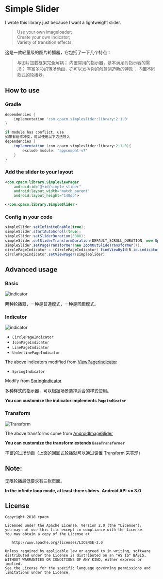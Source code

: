 # Simple Slider

I wrote this library just because I want a lightweight slider.
>Use your own imageloader;  
>Create your own indicator;  
>Variety of transition effects.

这是一款轻量级的图片轮播器，它包括了一下几个特点：

>与图片加载框架完全解耦；
>内置常用的指示器，基本满足对指示器的需求；
>丰富多彩的转场动画，亦可以发挥你的创意创造新的特效；
>内置不同款式的轮播器。

 
## How to use

### Gradle

```groovy
dependencies {
    implementation 'com.cpacm.simpleslider:library:2.1.0'
}

if module has conflict, use
如果有组件冲突，可以使用以下方法导入
dependencies {
    implementation (com.cpacm.simpleslider:library:2.1.0){
        exclude module: 'appcompat-v7'
    }
}

```

### Add the slider to your layout
```xml
<com.cpacm.library.SimpleViewPager
    android:id="@+id/simple_slider"
    android:layout_width="match_parent"
    android:layout_height="140dp">

</com.cpacm.library.SimpleSlider>
```

### Config in your code

```java
simpleSlider.setInfiniteEnable(true);
simpleSlider.startAutoScroll(true);
simpleSlider.setSliderDuration(3000);
simpleSlider.setSliderTransformDuration(DEFAULT_SCROLL_DURATION, new SpringInterpolator());
simpleSlider.setPageTransformer(new ZoomOutSlideTransformer());
circlePageIndicator = (CirclePageIndicator) findViewById(R.id.indicator);
circlePageIndicator.setViewPager(simpleSlider);
```

## Advanced usage

### Basic
![indicator](https://raw.githubusercontent.com/cpacm/SimpleSlider/develop/pic/BasicSlider.gif)

两种轮播器，一种是普通模式，一种是回廊模式。

### Indicator

![indicator](https://raw.githubusercontent.com/cpacm/SimpleSlider/develop/pic/IndicatorSlider.gif)

- `CirclePageIndicator`
- `IconPageIndicator`
- `LinePageIndicator`
- `UnderlinePageIndicator`

The above indicators modified from [ViewPagerIndicator](https://github.com/JakeWharton/ViewPagerIndicator)

- `SpringIndicator`

Modify from [SpringIndicator](https://github.com/chenupt/SpringIndicator)

多种样式的指示器，可以根据场景选择适合的样式使用。

**You can customize the indicator implements `PageIndicator`**

### Transform
![Transform](https://raw.githubusercontent.com/cpacm/SimpleSlider/develop/pic/TransformSlider.gif)

The above transforms come from [AndroidImageSlider](https://github.com/daimajia/AndroidImageSlider) 

**You can customize the transform extends `BaseTransformer`**

丰富的过场动画（上面的回廊式轮播就可以通过设置 Transform 来实现）

## **Note:**
无限轮播最低要求有三张页面。

**In the infinite loop mode, at least three sliders.**
**Android API >= 3.0**

License
---

    Copyright 2018 cpacm

    Licensed under the Apache License, Version 2.0 (the "License");
    you may not use this file except in compliance with the License.
    You may obtain a copy of the License at

       http://www.apache.org/licenses/LICENSE-2.0

    Unless required by applicable law or agreed to in writing, software
    distributed under the License is distributed on an "AS IS" BASIS,
    WITHOUT WARRANTIES OR CONDITIONS OF ANY KIND, either express or implied.
    See the License for the specific language governing permissions and
    limitations under the License.
